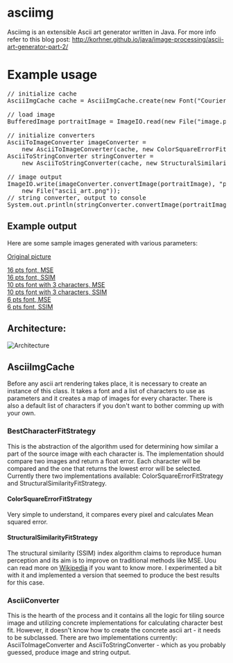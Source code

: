 asciimg
========

Asciimg is an extensible Ascii art generator written in Java.
For more info refer to this blog post:
<a href="http://korhner.github.io/java/image-processing/ascii-art-generator-part-2/">
http://korhner.github.io/java/image-processing/ascii-art-generator-part-2/</a>

# Example usage

<pre>
// initialize cache
AsciiImgCache cache = AsciiImgCache.create(new Font("Courier",Font.BOLD, 6));

// load image
BufferedImage portraitImage = ImageIO.read(new File("image.png"));

// initialize converters
AsciiToImageConverter imageConverter = 
    new AsciiToImageConverter(cache, new ColorSquareErrorFitStrategy());
AsciiToStringConverter stringConverter = 
    new AsciiToStringConverter(cache, new StructuralSimilarityFitStrategy());

// image output
ImageIO.write(imageConverter.convertImage(portraitImage), "png", 
    new File("ascii_art.png"));
// string converter, output to console
System.out.println(stringConverter.convertImage(portraitImage));
</pre>

## Example output

Here are some sample images generated with various parameters:

<a href="http://korhner.github.io//assets/img/asciimg/orig.png">Original picture</a>

<a href="http://korhner.github.io/assets/img/asciimg/large_square_error.png">16 pts font, MSE</a>  
<a href="http://korhner.github.io/assets/img/asciimg/large_ssim.png">16 pts font, SSIM</a>  
<a href="http://korhner.github.io/assets/img/asciimg/medium_square_error.png">10 pts font with 3 characters, MSE</a>  
<a href="http://korhner.github.io/assets/img/asciimg/medium_ssim.png">10 pts font with 3 characters, SSIM</a>  
<a href="http://korhner.github.io/assets/img/asciimg/small_square_error.png">6 pts font, MSE</a>  
<a href="http://korhner.github.io/assets/img/asciimg/small_ssim.png">6 pts font, SSIM</a>  

## Architecture:

![Architecture](http://korhner.github.io/assets/img/asciimg/asciimg_cls_diagram.png)

## AsciiImgCache

Before any ascii art rendering takes place, it is necessary to create an instance of this class. 
It takes a font and a list of characters to use as parameters and it creates a map of images for every character.
There is also a default list of characters if you don't want to bother comming up with your own.  

### BestCharacterFitStrategy

This is the abstraction of the algorithm used for determining how similar a part of the source image with each character is. 
The implementation should compare two images and return a float error. Each character will be compared and the one that returns the lowest error will be selected. 
Currently there two implementations available: ColorSquareErrorFitStrategy and StructuralSimilarityFitStrategy.

#### ColorSquareErrorFitStrategy

Very simple to understand, it compares every pixel and calculates Mean squared error.

#### StructuralSimilarityFitStrategy

The structural similarity (SSIM) index algorithm claims to reproduce human perception and its aim is to improve on traditional methods like MSE.
Uou can read more on <a href="http://en.wikipedia.org/wiki/Structural_similarity">Wikipedia</a> if you want to know more.
I experimented a bit with it and implemented a version that seemed to produce the best results for this case.

### AsciiConverter<T>

This is the hearth of the process and it contains all the logic for tiling source image and utilizing concrete implementations for calculating character best fit.
However, it doesn't know how to create the concrete ascii art - it needs to be subclassed. 
There are two implementations currently: AsciiToImageConverter and AsciiToStringConverter - which as you probably guessed, produce image and string output.


